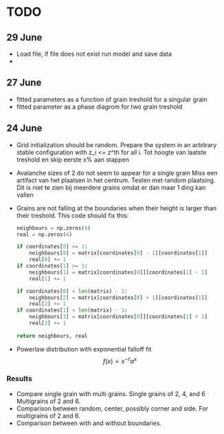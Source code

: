 # TODO

## 29 June
 - Load file, if file does not exist run model and save data
 - 

## 27 June

 - fitted parameters as a function of grain treshold for a singular grain
 - fitted parameter as a phase diagrom for two grain treshold

## 24 June

 - Grid initialization should be random. Prepare the system in an arbitrary stable configuration with z_i <= z^th for all i.
    Tot hoogte van laatste treshold en skip eerste x% aan stappen

 - Avalanche sizes of 2 do not seem to appear for a single grain
    Miss een artifact van het plaatsen in het centrum. Testen met random plaatsing. Dit is niet te zien bij meerdere grains omdat er dan maar 1 ding kan vallen

 - Grains are not falling at the boundaries when their height is larger than their treshold. This code should fix this:

    ```python
    neighbours = np.zeros(4)
    real = np.zeros(4)

    if coordinates[0] >= 1:
        neighbours[0] = matrix[coordinates[0] - 1][coordinates[1]]
        real[0] += 1
    if coordinates[1] >= 1:
        neighbours[1] = matrix[coordinates[0]][coordinates[1] - 1]
        real[1] += 1

    if coordinates[0] < len(matrix) - 1:
        neighbours[2] = matrix[coordinates[0] + 1][coordinates[1]]
        real[2] += 1
    if coordinates[1] < len(matrix) - 1:
        neighbours[3] = matrix[coordinates[0]][coordinates[1] + 1]
        real[3] += 1
        
    return neighbours, real
    ```
 - Powerlaw distribution with exponential falloff fit
    $$
    f(x) \propto x^{-\tau}a^x
    $$

### Results
 - Compare single grain with multi grains. Single grains of 2, 4, and 6 Multigrains of 2 and 6. 
 - Comparison between random, center, possibly corner and side. For multigrains of 2 and 6. 
 - Comparison between with and without boundaries. 

